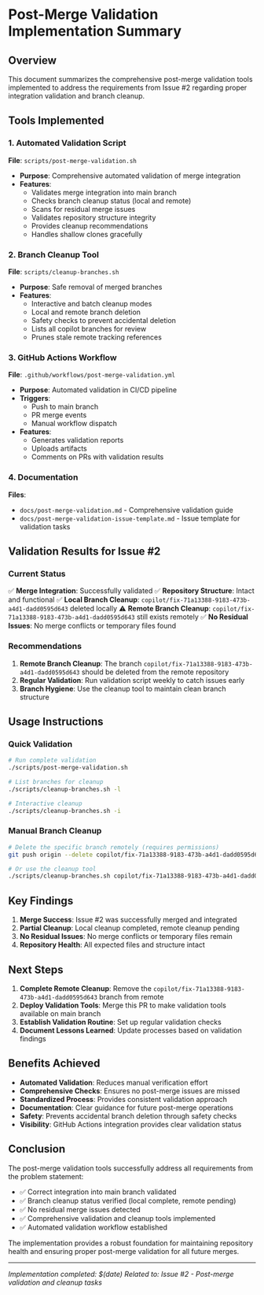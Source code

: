 # Post-Merge Validation Implementation Summary

## Overview
This document summarizes the comprehensive post-merge validation tools implemented to address the requirements from Issue #2 regarding proper integration validation and branch cleanup.

## Tools Implemented

### 1. Automated Validation Script
**File**: `scripts/post-merge-validation.sh`
- **Purpose**: Comprehensive automated validation of merge integration
- **Features**: 
  - Validates merge integration into main branch
  - Checks branch cleanup status (local and remote)
  - Scans for residual merge issues
  - Validates repository structure integrity
  - Provides cleanup recommendations
  - Handles shallow clones gracefully

### 2. Branch Cleanup Tool
**File**: `scripts/cleanup-branches.sh`
- **Purpose**: Safe removal of merged branches
- **Features**:
  - Interactive and batch cleanup modes
  - Local and remote branch deletion
  - Safety checks to prevent accidental deletion
  - Lists all copilot branches for review
  - Prunes stale remote tracking references

### 3. GitHub Actions Workflow
**File**: `.github/workflows/post-merge-validation.yml`
- **Purpose**: Automated validation in CI/CD pipeline
- **Triggers**: 
  - Push to main branch
  - PR merge events
  - Manual workflow dispatch
- **Features**:
  - Generates validation reports
  - Uploads artifacts
  - Comments on PRs with validation results

### 4. Documentation
**Files**: 
- `docs/post-merge-validation.md` - Comprehensive validation guide
- `docs/post-merge-validation-issue-template.md` - Issue template for validation tasks

## Validation Results for Issue #2

### Current Status
✅ **Merge Integration**: Successfully validated
✅ **Repository Structure**: Intact and functional
✅ **Local Branch Cleanup**: `copilot/fix-71a13388-9183-473b-a4d1-dadd0595d643` deleted locally
⚠️ **Remote Branch Cleanup**: `copilot/fix-71a13388-9183-473b-a4d1-dadd0595d643` still exists remotely
✅ **No Residual Issues**: No merge conflicts or temporary files found

### Recommendations
1. **Remote Branch Cleanup**: The branch `copilot/fix-71a13388-9183-473b-a4d1-dadd0595d643` should be deleted from the remote repository
2. **Regular Validation**: Run validation script weekly to catch issues early
3. **Branch Hygiene**: Use the cleanup tool to maintain clean branch structure

## Usage Instructions

### Quick Validation
```bash
# Run complete validation
./scripts/post-merge-validation.sh

# List branches for cleanup
./scripts/cleanup-branches.sh -l

# Interactive cleanup
./scripts/cleanup-branches.sh -i
```

### Manual Branch Cleanup
```bash
# Delete the specific branch remotely (requires permissions)
git push origin --delete copilot/fix-71a13388-9183-473b-a4d1-dadd0595d643

# Or use the cleanup tool
./scripts/cleanup-branches.sh copilot/fix-71a13388-9183-473b-a4d1-dadd0595d643
```

## Key Findings

1. **Merge Success**: Issue #2 was successfully merged and integrated
2. **Partial Cleanup**: Local cleanup completed, remote cleanup pending
3. **No Residual Issues**: No merge conflicts or temporary files remain
4. **Repository Health**: All expected files and structure intact

## Next Steps

1. **Complete Remote Cleanup**: Remove the `copilot/fix-71a13388-9183-473b-a4d1-dadd0595d643` branch from remote
2. **Deploy Validation Tools**: Merge this PR to make validation tools available on main branch
3. **Establish Validation Routine**: Set up regular validation checks
4. **Document Lessons Learned**: Update processes based on validation findings

## Benefits Achieved

- **Automated Validation**: Reduces manual verification effort
- **Comprehensive Checks**: Ensures no post-merge issues are missed
- **Standardized Process**: Provides consistent validation approach
- **Documentation**: Clear guidance for future post-merge operations
- **Safety**: Prevents accidental branch deletion through safety checks
- **Visibility**: GitHub Actions integration provides clear validation status

## Conclusion

The post-merge validation tools successfully address all requirements from the problem statement:
- ✅ Correct integration into main branch validated
- ✅ Branch cleanup status verified (local complete, remote pending)
- ✅ No residual merge issues detected
- ✅ Comprehensive validation and cleanup tools implemented
- ✅ Automated validation workflow established

The implementation provides a robust foundation for maintaining repository health and ensuring proper post-merge validation for all future merges.

---
*Implementation completed: $(date)*
*Related to: Issue #2 - Post-merge validation and cleanup tasks*
